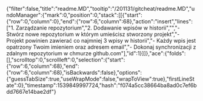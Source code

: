 {"filter":false,"title":"readme.MD","tooltip":"/201131/gitcheat/readme.MD","undoManager":{"mark":0,"position":0,"stack":[[{"start":{"row":0,"column":0},"end":{"row":6,"column":68},"action":"insert","lines":["1. Zarządzanie repozytorium","2. Dodawanie wpisów w historii","","- Stwórz nowe repozytorium w którym umieścisz stworzony projekt","- Projekt powinien zawierać co najmniej 3 wpisy w historii","- Każdy wpis jest opatrzony Twoim imieniem oraz adresem email","- Dokonaj synchronizacji z zdalnym repozytorium w chmurze github.com"],"id":1}]]},"ace":{"folds":[],"scrolltop":0,"scrollleft":0,"selection":{"start":{"row":6,"column":68},"end":{"row":6,"column":68},"isBackwards":false},"options":{"guessTabSize":true,"useWrapMode":false,"wrapToView":true},"firstLineState":0},"timestamp":1539849997724,"hash":"f074a5cc38664ba8ad0c7ef6bdd7667e14bae2df"}